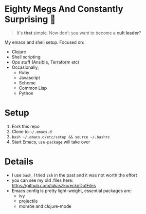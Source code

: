 # Eighty Megs And Constantly Surprising :tophat:

> It's **that** simple. Now don't you want to become a **cult leader**?

My emacs and shell setup. Focused on:

- Clojure
- Shell scripting 
- Ops stuff (Ansible, Terraform etc)
- Occasionally;
  - Ruby
  - Javascript
  - Scheme
  - Common Lisp
  - Python

# Setup

1. Fork this repo
2. Clone to `~/.emacs.d`
3. `bash ~/.emacs.d/etc/setup && source ~/.bashrc`
3. Start Emacs, `use-package` will take over


# Details

- I use `bash`, I tried `zsh` in the past and it was not worth the effort 
- you can see my old .files here: https://github.com/lukaszkorecki/DotFiles
- Emacs config is pretty light-weight, essential packages are:
  - ivy
  - projectile
  - monroe and clojure-mode
